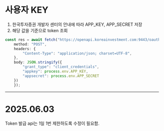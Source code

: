 # 사용자 KEY 

1. 한국투자증권 개발자 센터의 안내에 따라 APP_KEY, APP_SECRET 저장
2. 해당 값을 기준으로 token 조회 

```ts
const res = await fetch("https://openapi.koreainvestment.com:9443/oauth2/tokenP", {
    method: "POST",
    headers: {
        "Content-Type": "application/json; charset=UTF-8",
    },
    body: JSON.stringify({
        "grant_type": "client_credentials",
        "appkey": process.env.APP_KEY,
        "appsecret": process.env.APP_SECRET
    })
    });

```

---

# 2025.06.03

Token 발급 api는 1일 1번 제한하도록 수정이 필요함. 
